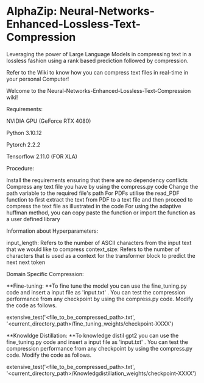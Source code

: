 # AlphaZip: Neural-Networks-Enhanced-Lossless-Text-Compression
Leveraging the power of Large Language Models in compressing text in a lossless fashion using a rank based prediction followed by compression.

Refer to the Wiki to know how you can compress text files in real-time in your personal Computer!

Welcome to the Neural-Networks-Enhanced-Lossless-Text-Compression wiki!

Requirements:

NVIDIA GPU (GeForce RTX 4080)

Python 3.10.12

Pytorch 2.2.2

Tensorflow 2.11.0 (FOR XLA)

Procedure:

Install the requirements ensuring that there are no dependency conflicts
Compress any text file you have by using the compress.py code
Change the path variable to the required file's path
For PDFs utilise the read_PDF function to first extract the text from PDF to a text file and then proceed to compress the text file as illustrated in the code
For using the adaptive huffman method, you can copy paste the function or import the function as a user defined library

Information about Hyperparameters:

input_length: Refers to the number of ASCII characters from the input text that we would like to compress
context_size: Refers to the number of characters that is used as a context for the transformer block to predict the next next token

Domain Specific Compression:

**Fine-tuning: **To fine tune the model you can use the fine_tuning.py code and insert a input file as 'input.txt' . You can test the compression performance from any checkpoint by using the compress.py code. Modify the code as follows.

extensive_test('<file_to_be_compressed_path>.txt', '<current_directory_path>/fine_tuning_weights/checkpoint-XXXX')

**Knowldge Distillation: **To knowledge distil gpt2 you can use the fine_tuning.py code and insert a input file as 'input.txt' . You can test the compression performance from any checkpoint by using the compress.py code. Modify the code as follows.

extensive_test('<file_to_be_compressed_path>.txt', '<current_directory_path>/Knowledgdistillation_weights/checkpoint-XXXX')
